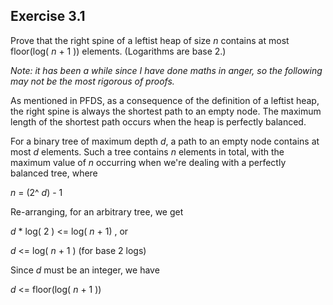 Exercise 3.1
------------

Prove that the right spine of a leftist heap of size _n_ contains at most floor(log( _n_ + 1 )) elements. (Logarithms are base 2.)

_Note: it has been a while since I have done maths in anger, so the following may not be the most rigorous of proofs._

As mentioned in PFDS, as a consequence of the definition of a leftist heap, the right spine is always the shortest path to an empty node. The maximum length of the shortest path occurs when the heap is perfectly balanced.

For a binary tree of maximum depth _d_, a path to an empty node contains at most _d_ elements. Such a tree contains _n_ elements in total, with the maximum value of _n_ occurring when we're dealing with a perfectly balanced tree, where

_n_ = (2^ _d_) - 1

Re-arranging, for an arbitrary tree, we get

_d_ * log( 2 ) <= log( _n_ + 1) , or

_d_ <= log( _n_ + 1 ) (for base 2 logs)

Since _d_ must be an integer, we have

_d_ <= floor(log( _n_ + 1 ))

